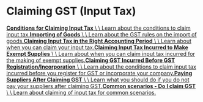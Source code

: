 # Claiming GST (Input Tax)

[**Conditions for Claiming Input Tax** \\
\\
Learn about the conditions to claim input tax.](https://www.iras.gov.sg/taxes/goods-services-tax-(gst)/claiming-gst-(input-tax)/conditions-for-claiming-input-tax)[**Importing of Goods** \\
\\
Learn about the GST rules on the import of goods.](https://www.iras.gov.sg/taxes/goods-services-tax-(gst)/claiming-gst-(input-tax)/importing-of-goods)[**Claiming Input Tax in the Right Accounting Period** \\
\\
Learn about when you can claim your input tax.](https://www.iras.gov.sg/taxes/goods-services-tax-(gst)/claiming-gst-(input-tax)/claiming-input-tax-in-the-right-accounting-period)[**Claiming Input Tax Incurred to Make Exempt Supplies** \\
\\
Learn about when you can claim input tax incurred for the making of exempt supplies.](https://www.iras.gov.sg/taxes/goods-services-tax-(gst)/claiming-gst-(input-tax)/claiming-input-tax-incurred-to-make-exempt-supplies)[**Claiming GST Incurred Before GST Registration/Incorporation** \\
\\
Learn about the conditions to claim input tax incurred before you register for GST or incorporate your company.](https://www.iras.gov.sg/taxes/goods-services-tax-(gst)/claiming-gst-(input-tax)/claiming-gst-incurred-before-gst-registration-incorporation)[**Paying Suppliers After Claiming GST** \\
\\
Learn what you should do if you do not pay your suppliers after claiming GST.](https://www.iras.gov.sg/taxes/goods-services-tax-(gst)/claiming-gst-(input-tax)/paying-suppliers-after-claiming-gst)[**Common scenarios - Do I claim GST** \\
\\
Learn about claiming of input tax for common scenarios.](https://www.iras.gov.sg/taxes/goods-services-tax-(gst)/claiming-gst-(input-tax)/common-scenarios---do-i-claim-gst)